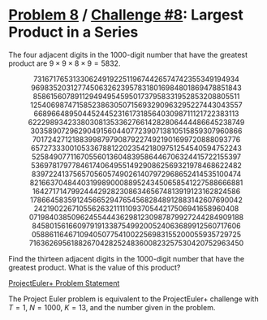 [Problem 8](https://projecteuler.net/problem=8) /
[Challenge #8](https://www.hackerrank.com/contests/projecteuler/challenges/euler008/problem):
Largest Product in a Series
===========================

The four adjacent digits in the $1000$-digit number that have the greatest
product are $9 \times 9 \times 8 \times 9 = 5832$.

<p align="center">
    73167176531330624919225119674426574742355349194934<br>
    96983520312774506326239578318016984801869478851843<br>
    85861560789112949495459501737958331952853208805511<br>
    12540698747158523863050715693290963295227443043557<br>
    66896648950445244523161731856403098711121722383113<br>
    62229893423380308135336276614282806444486645238749<br>
    30358907296290491560440772390713810515859307960866<br>
    70172427121883998797908792274921901699720888093776<br>
    65727333001053367881220235421809751254540594752243<br>
    52584907711670556013604839586446706324415722155397<br>
    53697817977846174064955149290862569321978468622482<br>
    83972241375657056057490261407972968652414535100474<br>
    82166370484403199890008895243450658541227588666881<br>
    16427171479924442928230863465674813919123162824586<br>
    17866458359124566529476545682848912883142607690042<br>
    24219022671055626321111109370544217506941658960408<br>
    07198403850962455444362981230987879927244284909188<br>
    84580156166097919133875499200524063689912560717606<br>
    05886116467109405077541002256983155200055935729725<br>
    71636269561882670428252483600823257530420752963450<br>
</p>

Find the thirteen adjacent digits in the $1000$-digit number that have the
greatest product. What is the value of this product?

[ProjectEuler+ Problem Statement](ProjectEuler%2B%20Challenge%20%238%20Problem%20Statement.pdf)

The Project Euler problem is equivalent to the ProjectEuler+ challenge with
$T = 1$, $N = 1000$, $K = 13$, and the number given in the problem.
